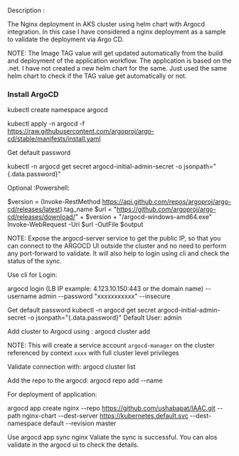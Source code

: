 Description :   

The Nginx deployment in AKS cluster using helm chart with Argocd integration. In this case I have considered a nginx deployment as a sample to validate the deployment via Argo CD.

NOTE:  The Image TAG value will get updated automatically from the build and deployment of the application workflow.  The application is based on the .net. I have not created a new helm chart for the same. Just used the same helm chart to check if the TAG value get automatically or not.  



### Install ArgoCD

kubectl create namespace argocd


kubectl apply -n argocd -f https://raw.githubusercontent.com/argoproj/argo-cd/stable/manifests/install.yaml

Get default password

kubectl -n argocd get secret argocd-initial-admin-secret -o jsonpath="{.data.password}"


Optional :Powershell:

$version = (Invoke-RestMethod https://api.github.com/repos/argoproj/argo-cd/releases/latest).tag_name
$url = "https://github.com/argoproj/argo-cd/releases/download/" + $version + "/argocd-windows-amd64.exe"
Invoke-WebRequest -Uri $url -OutFile $output

NOTE: Expose the argocd-server service to get the public IP, so that you can connect to the ARGOCD UI outside the cluster and no need to perform any port-forward to validate. It will also help to login using cli and check the status of the sync.

Use cli for Login:

argocd login (LB IP example:  4.123.10.150:443 or the domain name) --username admin --password "xxxxxxxxxxx" --insecure 


Get default password
kubectl -n argocd get secret argocd-initial-admin-secret -o jsonpath="{.data.password}"
Default User: admin

Add cluster to Argocd using : argocd cluster add <current-conetxt>

NOTE: This will create a service account `argocd-manager` on the cluster referenced by context `xxxx` with full cluster level privileges


Validate connection with: argocd cluster list

Add the repo to the argocd:
argocd repo add <git repo url > --name <xxx>

For deployment of application:

argocd app create nginx   --repo https://github.com/ushabapat/IAAC.git   --path nginx-chart   --dest-server https://kubernetes.default.svc   --dest-namespace default --revision master

Use argocd app sync nginx
Valiate the sync is successful. You can alos validate in the argocd ui to check the details. 



